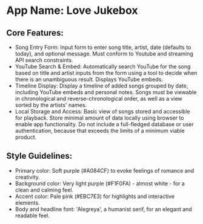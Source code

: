 # **App Name**: Love Jukebox

## Core Features:

- Song Entry Form: Input form to enter song title, artist, date (defaults to today), and optional message. Must conform to Youtube and streaming API search constraints.
- YouTube Search & Embed: Automatically search YouTube for the song based on title and artist inputs from the form using a tool to decide when there is an unambiguous result. Displays YouTube embeds.
- Timeline Display: Display a timeline of added songs grouped by date, including YouTube embeds and personal notes. Songs must be viewable in chronological and reverse-chronological order, as well as a view sorted by the artists' names.
- Local Storage and Access: Basic view of songs stored and accessible for playback. Store minimal amount of data locally using browser to enable app functionality. Do not include a full-fledged database or user authentication, because that exceeds the limits of a minimum viable product. 

## Style Guidelines:

- Primary color: Soft purple (#A084CF) to evoke feelings of romance and creativity.
- Background color: Very light purple (#F1F0FA) - almost white - for a clean and calming feel.
- Accent color: Pale pink (#EBC7E3) for highlights and interactive elements.
- Body and headline font: 'Alegreya', a humanist serif, for an elegant and readable feel.